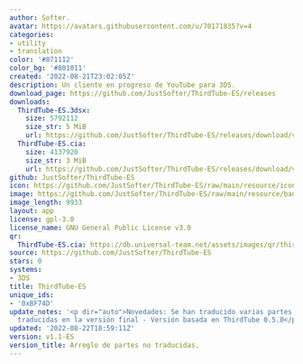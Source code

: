 ```yaml
---
author: Softer.
avatar: https://avatars.githubusercontent.com/u/70171835?v=4
categories:
- utility
- translation
color: '#871112'
color_bg: '#801011'
created: '2022-08-21T23:02:05Z'
description: Un cliente en progreso de YouTube para 3DS.
download_page: https://github.com/JustSofter/ThirdTube-ES/releases
downloads:
  ThirdTube-ES.3dsx:
    size: 5792112
    size_str: 5 MiB
    url: https://github.com/JustSofter/ThirdTube-ES/releases/download/v1.1-ES/ThirdTube-ES.3dsx
  ThirdTube-ES.cia:
    size: 4137920
    size_str: 3 MiB
    url: https://github.com/JustSofter/ThirdTube-ES/releases/download/v1.1-ES/ThirdTube-ES.cia
github: JustSofter/ThirdTube-ES
icon: https://github.com/JustSofter/ThirdTube-ES/raw/main/resource/icon.png
image: https://github.com/JustSofter/ThirdTube-ES/raw/main/resource/banner.png
image_length: 9933
layout: app
license: gpl-3.0
license_name: GNU General Public License v3.0
qr:
  ThirdTube-ES.cia: https://db.universal-team.net/assets/images/qr/thirdtube-es-cia.png
source: https://github.com/JustSofter/ThirdTube-ES
stars: 0
systems:
- 3DS
title: ThirdTube-ES
unique_ids:
- '0xBF74D'
update_notes: '<p dir="auto">Novedades: Se han traducido varias partes que no estaban
  traducidas en la versión final - Versión basada en ThirdTube 0.5.0</p>'
updated: '2022-08-22T18:59:11Z'
version: v1.1-ES
version_title: Arreglo de partes no traducidas.
---
```

